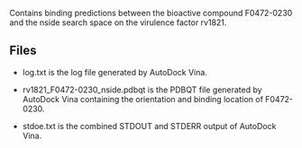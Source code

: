Contains binding predictions between the bioactive compound F0472-0230 and the nside search space on the virulence factor rv1821.

## Files

- log.txt is the log file generated by AutoDock Vina.

- rv1821_F0472-0230_nside.pdbqt is the PDBQT file generated by AutoDock Vina containing the orientation and binding location of F0472-0230.

- stdoe.txt is the combined STDOUT and STDERR output of AutoDock Vina.

